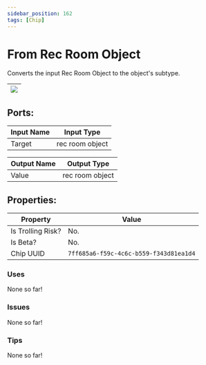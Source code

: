 ```yaml
---
sidebar_position: 162
tags: [Chip]
---
```


# From Rec Room Object


Converts the input Rec Room Object to the object's subtype.

| ![](https://images-ext-2.discordapp.net/external/MPmIaQzlEPmgGWlgi-WxBBXt0Bjv_zWPkg1y1f_sy3s/https/www.recroomcircuits.com/image/circuit/absolute-value?width=206&height=108) |
|-----|

## Ports:

| Input Name | Input Type |
|-----------|-----------|
| Target | rec room object |

| Output Name | Output Type |
|-----------|-----------|
| Value | rec room object |

## Properties:

| Property  | Value |
|-------------------|-----------|
| Is Trolling Risk? | No. |
| Is Beta? | No. |
| Chip UUID | `7ff685a6-f59c-4c6c-b559-f343d81ea1d4` |

### Uses
None so far!

### Issues
None so far!

### Tips
None so far!
